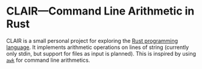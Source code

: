 # CLAIR—Command Line Arithmetic in Rust

CLAIR is a small personal project for exploring the [Rust programming language](https://www.rust-lang.org/).
It implements arithmetic operations on lines of string (currently only stdin, but support for files as input is planned).
This is inspired by using [`awk`](https://www.gnu.org/software/gawk/manual/gawk.html) for command line arithmetics.


